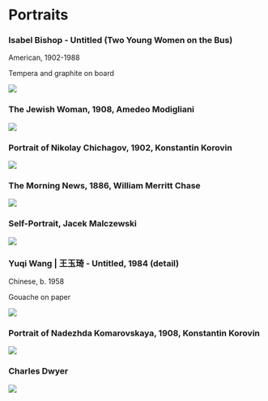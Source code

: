 # Portraits


### Isabel Bishop  -  Untitled  (Two Young Women on the Bus)

American, 1902-1988 

Tempera and graphite on board

<img src="https://64.media.tumblr.com/913d9c3c390e5c9cd9378b30f46acd0e/b3450097ca479838-4d/s1280x1920/f21563dcfd201afaaca81449cb411f892abef7fb.png">

### The Jewish Woman, 1908, Amedeo Modigliani
<img src="https://64.media.tumblr.com/f0c9b9b078e85ef618cd79cf4640494c/8adf47db818328f1-c8/s1280x1920/49687999e861df1a7ed70973eb032f20b22bd6e1.jpg">

### Portrait of Nikolay Chichagov, 1902, Konstantin Korovin
<img src="https://64.media.tumblr.com/ddc34bc06abd17f9bb0d6f71a65eea8c/f8c4b052d6bc8ed5-fd/s1280x1920/242aa8ba5171d2a47fae5c581488a945a5ccc74d.jpg">


### The Morning News, 1886, William Merritt Chase
<img src="https://64.media.tumblr.com/ab364317a18735d07e5dbb8cce6c22d8/904c33aa5be5edf8-26/s1280x1920/9f237a0b2fa59dea76f4fa4d2f15cb78a167b907.jpg">


### Self-Portrait, Jacek Malczewski
<img src="https://64.media.tumblr.com/c74fdcd52306dcdd448fd94a01acfdd8/fc6a69e2067b6889-c3/s540x810/d265db5bae410190782517d44e24aed83995ac70.jpg">


### Yuqi Wang  |  王玉琦  -  Untitled,  1984  (detail)
Chinese, b. 1958 

Gouache on paper

<img src="https://64.media.tumblr.com/2b1b1fe73e5554f078c90e92b3f1f2af/61f3212af84779d1-88/s1280x1920/51819708e7d768d17d759a5b2dee7b67c0f68806.jpg">


### Portrait of Nadezhda Komarovskaya, 1908, Konstantin Korovin
<img src="https://64.media.tumblr.com/9e8e9c7ec455e4570a456e060eb7968b/f481c3f9cf973847-0a/s1280x1920/1b53c4216f44e094e445105555a0c98875642488.jpg">


### Charles Dwyer
<img src="https://64.media.tumblr.com/ec398b94b9a113f5359664c820ec5044/17c681424f7c141b-00/s400x600/3bcd1fa1a3a9b0c6e7da3bbc52ca6c505dc215af.jpg">

